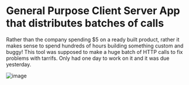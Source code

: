 # General Purpose Client Server App that distributes batches of calls

Rather than the company spending $5 on a ready built product, rather it makes sense to spend hundreds of hours building something custom and buggy!
This tool was supposed to make a huge batch of HTTP calls to fix problems with tarrifs. Only had one day to work on it and it was due yesterday.


![image](https://github.com/user-attachments/assets/8eec6197-bfa3-46a3-8f4f-f98f7cae1635)


